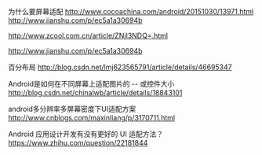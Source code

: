 为什么要屏幕适配  http://www.cocoachina.com/android/20151030/13971.html
http://www.jianshu.com/p/ec5a1a30694b

http://www.zcool.com.cn/article/ZNjI3NDQ=.html

http://www.jianshu.com/p/ec5a1a30694b

百分布局  http://blog.csdn.net/lmj623565791/article/details/46695347

Android是如何在不同屏幕上适配图片的 -- 或控件大小
http://blog.csdn.net/chinalwb/article/details/18843101

android多分辨率多屏幕密度下UI适配方案
http://www.cnblogs.com/maxinliang/p/3170711.html

Android 应用设计开发有没有更好的 UI 适配方法？
https://www.zhihu.com/question/22181844
